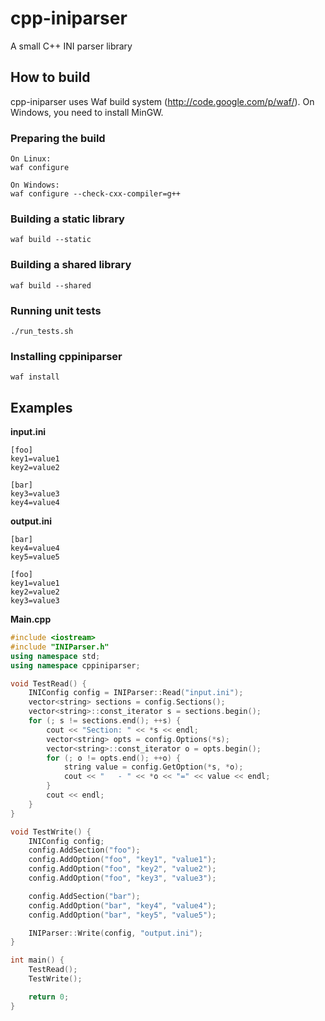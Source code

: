cpp-iniparser
=============

A small C++ INI parser library

How to build
------------
cpp-iniparser uses Waf build system (http://code.google.com/p/waf/).
On Windows, you need to install MinGW.

### Preparing the build ###
    On Linux:
    waf configure

    On Windows:
    waf configure --check-cxx-compiler=g++

### Building a static library ###
    waf build --static

### Building a shared library ###
    waf build --shared

### Running unit tests ###
    ./run_tests.sh

### Installing cppiniparser ###
    waf install

Examples
--------
__input.ini__

    [foo]
    key1=value1
    key2=value2
    
    [bar]
    key3=value3
    key4=value4

__output.ini__

    [bar]
    key4=value4
    key5=value5
    
    [foo]
    key1=value1
    key2=value2
    key3=value3

__Main.cpp__
```c++
#include <iostream>
#include "INIParser.h"
using namespace std;
using namespace cppiniparser;

void TestRead() {
    INIConfig config = INIParser::Read("input.ini");
    vector<string> sections = config.Sections();
    vector<string>::const_iterator s = sections.begin();
    for (; s != sections.end(); ++s) {
        cout << "Section: " << *s << endl;
        vector<string> opts = config.Options(*s);
        vector<string>::const_iterator o = opts.begin();
        for (; o != opts.end(); ++o) {
            string value = config.GetOption(*s, *o);
            cout << "   - " << *o << "=" << value << endl;
        }
        cout << endl;
    }
}

void TestWrite() {
    INIConfig config;
    config.AddSection("foo");
    config.AddOption("foo", "key1", "value1");
    config.AddOption("foo", "key2", "value2");
    config.AddOption("foo", "key3", "value3");

    config.AddSection("bar");
    config.AddOption("bar", "key4", "value4");
    config.AddOption("bar", "key5", "value5");

    INIParser::Write(config, "output.ini");
}

int main() {
    TestRead();
    TestWrite();

    return 0;
}
```
